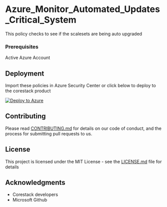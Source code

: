 
# Azure_Monitor_Automated_Updates_Critical_System

This policy checks to see if the scalesets are being auto upgraded

### Prerequisites

Active Azure Account

## Deployment

Import these policies in Azure Security Center or click below to deploy to the corestack product 

[![Deploy to Azure](https://docs.corestack.io/wp-content/uploads/2019/09/deploy-to-corestack.svg)](http://sandbox.corestack.io/policy?repositories=github&external_redirect=true&name=Azure_Monitor_Automated_Updates_Critical_System&engine_type=azure_policy&services=Azure&severity=medium&classification=Operation&sub_classification=Standards&url=https://github.com/corestacklabs/Policies.git&path=Azure/Azure_Policy/Azure_Monitor_Automated_Updates_Critical_System&recommendation_name=Azure_Monitor_Automated_Updates_Critical_System#/tenant)

## Contributing

Please read [CONTRIBUTING.md](https://gist.github.com/karthick-kk/30e4fd3f279492b4f040d5cd569d21d0) for details on our code of conduct, and the process for submitting pull requests to us.

## License

This project is licensed under the MIT License - see the [LICENSE.md](LICENSE.md) file for details

## Acknowledgments

* Corestack developers
* Microsoft Github

